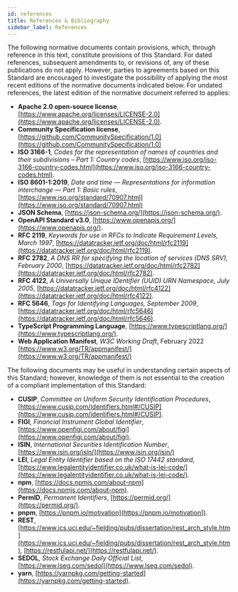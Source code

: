 ```yaml
---
id: references
title: References & Bibliography
sidebar_label: References
---
```



The following normative documents contain provisions, which, through reference in this text, constitute provisions of this Standard. For dated references, subsequent amendments to, or revisions of, any of these publications do not apply. However, parties to agreements based on this Standard are encouraged to investigate the possibility of applying the most recent editions of the normative documents indicated below. For undated references, the latest edition of the normative document referred to applies:

- **Apache 2.0 open-source license**, [https://www.apache.org/licenses/LICENSE-2.0](https://www.apache.org/licenses/LICENSE-2.0).
- **Community Specification license**, [https://github.com/CommunitySpecification/1.0](https://github.com/CommunitySpecification/1.0)
- **ISO 3166-1**, _Codes for the representation of names of countries and their subdivisions – Part 1: Country codes_, [https://www.iso.org/iso-3166-country-codes.html](https://www.iso.org/iso-3166-country-codes.html).
- **ISO 8601-1:2019**, _Date and time — Representations for information interchange — Part 1: Basic rules_, [https://www.iso.org/standard/70907.html](https://www.iso.org/standard/70907.html)
- **JSON Schema**, [https://json-schema.org/](https://json-schema.org/).
- **OpenAPI Standard v3.0**, [https://www.openapis.org/](https://www.openapis.org/).
- **RFC 2119**, _Keywords for use in RFCs to Indicate Requirement Levels, March 1997_, [https://datatracker.ietf.org/doc/html/rfc2119](https://datatracker.ietf.org/doc/html/rfc2119).
- **RFC 2782**, _A DNS RR for specifying the location of services (DNS SRV), February 2000_, [https://datatracker.ietf.org/doc/html/rfc2782](https://datatracker.ietf.org/doc/html/rfc2782).
- **RFC 4122**, _A Universally Unique IDentifier (UUID) URN Namespace, July 2005_, [https://datatracker.ietf.org/doc/html/rfc4122](https://datatracker.ietf.org/doc/html/rfc4122).
- **RFC 5646**, _Tags for Identifying Languages, September 2009_, [https://datatracker.ietf.org/doc/html/rfc5646](https://datatracker.ietf.org/doc/html/rfc5646).
- **TypeScript Programming Language**, [https://www.typescriptlang.org/](https://www.typescriptlang.org/).
- **Web Application Manifest**, _W3C Working Draft_, February 2022 [https://www.w3.org/TR/appmanifest/](https://www.w3.org/TR/appmanifest/)

The following documents may be useful in understanding certain aspects of this Standard; however, knowledge of them is not essential to the creation of a compliant implementation of this Standard:

- **CUSIP**, _Committee on Uniform Security Identification Procedures_, [https://www.cusip.com/identifiers.html#/CUSIP](https://www.cusip.com/identifiers.html#/CUSIP).
- **FIGI**, _Financial Instrument Global Identifier_, [https://www.openfigi.com/about/figi](https://www.openfigi.com/about/figi).
- **ISIN**, _International Securities Identification Number_, [https://www.isin.org/isin/](https://www.isin.org/isin/)
- **LEI**, _Legal Entity Identifier based on the ISO 17442 standard_, [https://www.legalentityidentifier.co.uk/what-is-lei-code/](https://www.legalentityidentifier.co.uk/what-is-lei-code/).
- **npm**,  [https://docs.npmjs.com/about-npm](https://docs.npmjs.com/about-npm).
- **PermID**, _Permanent Identifiers_, [https://permid.org/](https://permid.org/).
- **pnpm**, [https://pnpm.io/motivation](https://pnpm.io/motivation]).
- **REST**, [https://www.ics.uci.edu/~fielding/pubs/dissertation/rest_arch_style.htm](https://www.ics.uci.edu/~fielding/pubs/dissertation/rest_arch_style.htm), [https://restfulapi.net/](https://restfulapi.net/).
- **SEDOL**, _Stock Exchange Daily Official List_, [https://www.lseg.com/sedol](https://www.lseg.com/sedol).
- **yarn**, [https://yarnpkg.com/getting-started](https://yarnpkg.com/getting-started).
